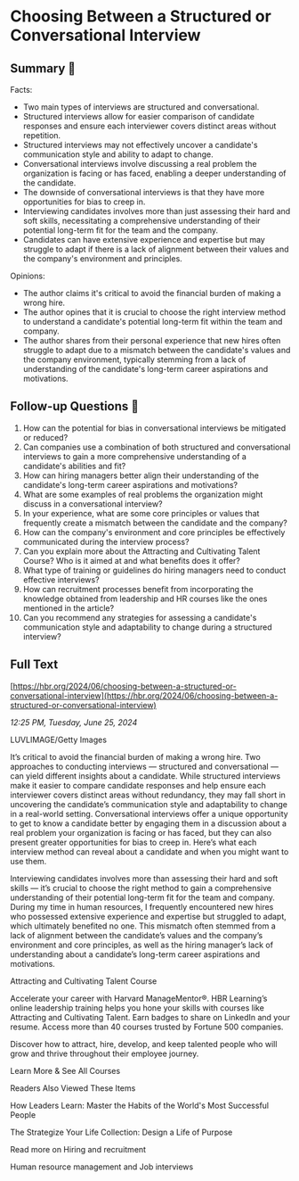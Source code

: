 # Choosing Between a Structured or Conversational Interview

## Summary 🤖

Facts:

- Two main types of interviews are structured and conversational.
- Structured interviews allow for easier comparison of candidate responses and ensure each interviewer covers distinct areas without repetition.
- Structured interviews may not effectively uncover a candidate's communication style and ability to adapt to change.
- Conversational interviews involve discussing a real problem the organization is facing or has faced, enabling a deeper understanding of the candidate.
- The downside of conversational interviews is that they have more opportunities for bias to creep in.
- Interviewing candidates involves more than just assessing their hard and soft skills, necessitating a comprehensive understanding of their potential long-term fit for the team and the company.
- Candidates can have extensive experience and expertise but may struggle to adapt if there is a lack of alignment between their values and the company's environment and principles.

Opinions:

- The author claims it's critical to avoid the financial burden of making a wrong hire.
- The author opines that it is crucial to choose the right interview method to understand a candidate's potential long-term fit within the team and company.
- The author shares from their personal experience that new hires often struggle to adapt due to a mismatch between the candidate's values and the company environment, typically stemming from a lack of understanding of the candidate's long-term career aspirations and motivations.

## Follow-up Questions 🤖

1. How can the potential for bias in conversational interviews be mitigated or reduced?
2. Can companies use a combination of both structured and conversational interviews to gain a more comprehensive understanding of a candidate's abilities and fit?
3. How can hiring managers better align their understanding of the candidate's long-term career aspirations and motivations?
4. What are some examples of real problems the organization might discuss in a conversational interview?
5. In your experience, what are some core principles or values that frequently create a mismatch between the candidate and the company?
6. How can the company's environment and core principles be effectively communicated during the interview process?
7. Can you explain more about the Attracting and Cultivating Talent Course? Who is it aimed at and what benefits does it offer?
8. What type of training or guidelines do hiring managers need to conduct effective interviews?
9. How can recruitment processes benefit from incorporating the knowledge obtained from leadership and HR courses like the ones mentioned in the article?
10. Can you recommend any strategies for assessing a candidate's communication style and adaptability to change during a structured interview?

## Full Text

[https://hbr.org/2024/06/choosing-between-a-structured-or-conversational-interview](https://hbr.org/2024/06/choosing-between-a-structured-or-conversational-interview)

*12:25 PM, Tuesday, June 25, 2024*

LUVLIMAGE/Getty Images

It’s critical to avoid the financial burden of making a wrong hire. Two approaches to conducting interviews — structured and conversational — can yield different insights about a candidate. While structured interviews make it easier to compare candidate responses and help ensure each interviewer covers distinct areas without redundancy, they may fall short in uncovering the candidate’s communication style and adaptability to change in a real-world setting. Conversational interviews offer a unique opportunity to get to know a candidate better by engaging them in a discussion about a real problem your organization is facing or has faced, but they can also present greater opportunities for bias to creep in. Here’s what each interview method can reveal about a candidate and when you might want to use them.

Interviewing candidates involves more than assessing their hard and soft skills — it’s crucial to choose the right method to gain a comprehensive understanding of their potential long-term fit for the team and company. During my time in human resources, I frequently encountered new hires who possessed extensive experience and expertise but struggled to adapt, which ultimately benefited no one. This mismatch often stemmed from a lack of alignment between the candidate’s values and the company’s environment and core principles, as well as the hiring manager’s lack of understanding about a candidate’s long-term career aspirations and motivations.

Attracting and Cultivating Talent Course

Accelerate your career with Harvard ManageMentor®. HBR Learning’s online leadership training helps you hone your skills with courses like Attracting and Cultivating Talent. Earn badges to share on LinkedIn and your resume. Access more than 40 courses trusted by Fortune 500 companies.

Discover how to attract, hire, develop, and keep talented people who will grow and thrive throughout their employee journey.

Learn More & See All Courses

Readers Also Viewed These Items

How Leaders Learn: Master the Habits of the World's Most Successful People

The Strategize Your Life Collection: Design a Life of Purpose

Read more on Hiring and recruitment

Human resource management and Job interviews

